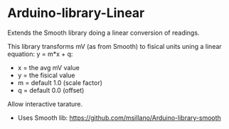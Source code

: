 # Arduino-library-Linear
Extends the Smooth library doing a linear conversion of readings.

This library transforms mV (as from Smooth) to fisical units uning a linear equation: y = m*x + q:
-   x = the avg mV value
-   y = the fisical value
-   m = default 1.0 (scale factor)
-   q = default 0.0 (offset)

Allow interactive tarature.
- Uses Smooth lib: https://github.com/msillano/Arduino-library-smooth
